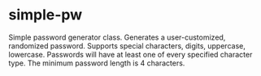 # simple-pw
Simple password generator class. Generates a user-customized, randomized password. Supports special characters, digits, uppercase, lowercase. Passwords will have at least one of every specified character type. The minimum password length is 4 characters.
